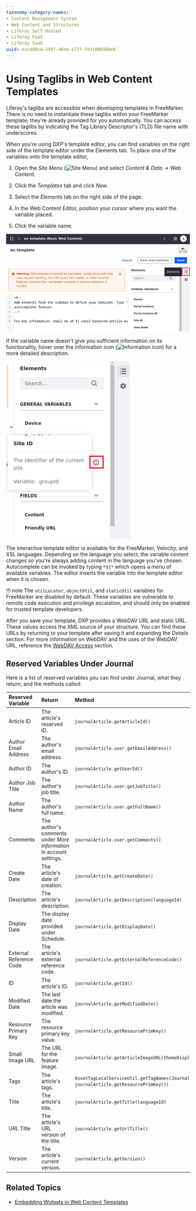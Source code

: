 ```yaml
---
taxonomy-category-names:
- Content Management System
- Web Content and Structures
- Liferay Self-Hosted
- Liferay PaaS
- Liferay SaaS
uuid: eccdd0ca-296f-46eb-a737-fe3100650be6
---
```


# Using Taglibs in Web Content Templates

Liferay's taglibs are accessible when developing templates in FreeMarker. There is no need to instantiate these taglibs within your FreeMarker template; they're already provided for you automatically. You can access these taglibs by indicating the Tag Library Descriptor's (TLD) file name with underscores.

When you're using DXP's template editor, you can find variables on the right side of the template editor under the Elements tab. To place one of the variables onto the template editor,

1. Open the *Site Menu* (![Site Menu](../../../images/icon-product-menu.png)) and select *Content & Data* &rarr; *Web Content*.

1. Click the *Templates* tab and click *New*.

1. Select the *Elements* tab on the right side of the page.

1. In the Web Content Editor, position your cursor where you want the variable placed.

1. Click the variable name.

![Access variables under the Elements tab](using-taglibs-in-web-content-templates/images/01.png)

If the variable name doesn't give you sufficient information on its functionality, hover over the information icon (![Information icon](../../../images/icon-information.png)) for a more detailed description.

![Hover over an information icon next to a variable for a more detailed description of the variable.](./using-taglibs-in-web-content-templates/images/02.png)

The interactive template editor is available for the FreeMarker, Velocity, and XSL languages. Depending on the language you select, the variable content changes so you're always adding content in the language you've chosen. Autocomplete can be invoked by typing `*${*` which opens a menu of available variables. The editor inserts the variable into the template editor when it is chosen.

!!! note
    The `utilLocator`, `objectUtil`, and `staticUtil` variables for FreeMarker are disabled by default. These variables are vulnerable to remote code execution and privilege escalation, and should only be enabled for trusted template developers.

After you save your template, DXP provides a WebDAV URL and static URL. These values access the XML source of your structure. You can find these URLs by returning to your template after saving it and expanding the *Details* section. For more information on WebDAV and the uses of the WebDAV URL, reference the [WebDAV Access](../../documents-and-media/publishing-and-sharing/accessing-documents-with-webdav.md) section.

## Reserved Variables Under Journal

Here is a list of reserved variables you can find under Journal, what they return, and the methods called:

| Reserved Variable | Return | Method |
| :--- | :--- | :--- |
| Article ID | The article's reserved ID. | `journalArticle.getArticleId()` |
| Author Email Address | The author's email address. | `journalArticle.user.getEmailAddress()` |
| Author ID | The author's ID. | `journalArticle.getUserId()` |
| Author Job Title | The author's job title. | `journalArticle.user.getJobTitle()` |
| Author Name | The author's full name. | `journalArticle.user.getFullName()` |
| Comments | The author's comments under *More Information* in account settings. | `journalArticle.user.getComments()` |
| Create Date | The article's date of creation. | `journalArticle.getCreateDate()` |
| Description | The article's description. | `journalArticle.getDescription(languageId)` |
| Display Date | The display date provided under Schedule. | `journalArticle.getDisplayDate()` |
| External Reference Code | The article's external reference code. | `journalArticle.getExternalReferenceCode()` |
| ID | The article's ID. | `journalArticle.getId()` |
| Modified Date | The last date the article was modified. | `journalArticle.getModifiedDate()` |
| Resource Primary Key | The resource primary key value. | `journalArticle.getResourcePrimKey()` |
| Small Image URL | The URL for the feature image. | `journalArticle.getArticleImageURL(themeDisplay)` |
| Tags | The article's tags. | `AssetTagLocalServiceUtil.getTagNames(JournalArticle.class.getName(), journalArticle.getResourcePrimKey())` |
| Title | The article's title. | `journalArticle.getTitle(languageId)` |
| URL Title | The article's URL version of the title. | `journalArticle.getUrlTitle()` |
| Version | The article's current version. | `journalArticle.getVersion()` |

## Related Topics

- [Embedding Widgets in Web Content Templates](./embedding-widgets-in-web-content-templates.md)
